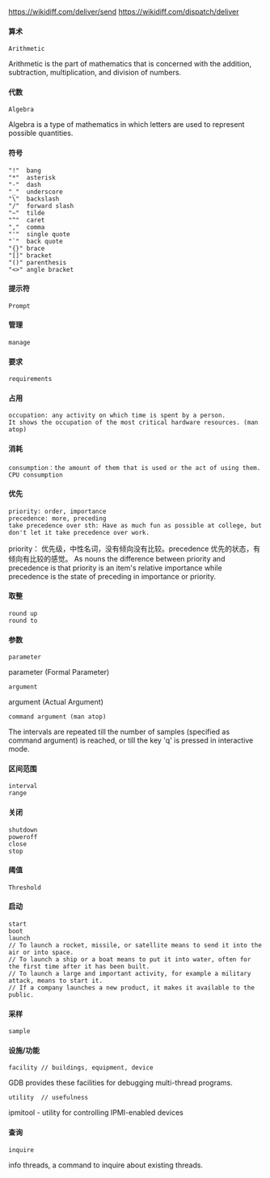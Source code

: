 https://wikidiff.com/deliver/send
https://wikidiff.com/dispatch/deliver

#### 算术
```
Arithmetic
```
Arithmetic is the part of mathematics that is concerned with the addition, subtraction, multiplication, and division of numbers.

#### 代数
```
Algebra
```
Algebra is a type of mathematics in which letters are used to represent possible quantities.

#### 符号
```
"!"  bang
"*"  asterisk
"-"  dash
"_"  underscore
"\"  backslash
"/"  forward slash
"~"  tilde
"^"  caret
","  comma
"'"  single quote
"`"  back quote
"{}" brace
"[]" bracket
"()" parenthesis
"<>" angle bracket
```
#### 提示符
```
Prompt
```

#### 管理
```
manage
```
#### 要求
```
requirements
```

#### 占用
```
occupation: any activity on which time is spent by a person.
It shows the occupation of the most critical hardware resources. (man atop)
```

#### 消耗
```
consumption：the amount of them that is used or the act of using them.
CPU consumption
```

#### 优先
```
priority: order, importance 
precedence: more, preceding 
take precedence over sth: Have as much fun as possible at college, but don't let it take precedence over work.
```
priority： 优先级，中性名词，没有倾向没有比较。precedence 优先的状态，有倾向有比较的感觉。
As nouns the difference between priority and precedence is that priority is an item's relative importance while precedence is the state of preceding in importance or priority.

#### 取整
```
round up
round to
```
#### 参数
```
parameter
```
parameter (Formal Parameter)

```
argument
```
argument (Actual Argument)

```
command argument (man atop) 
```
The intervals  are repeated till the number of samples (specified as command argument) is reached, or till the key 'q' is pressed in  interactive mode.

#### 区间范围
```
interval
range
```

#### 关闭
```
shutdown
poweroff
close
stop
```

#### 阈值
```
Threshold
```

#### 启动
```
start
boot
launch 
// To launch a rocket, missile, or satellite means to send it into the air or into space.
// To launch a ship or a boat means to put it into water, often for the first time after it has been built.
// To launch a large and important activity, for example a military attack, means to start it.
// If a company launches a new product, it makes it available to the public.
```

#### 采样
```
sample 
```

#### 设施/功能
```
facility // buildings, equipment, device
```
GDB provides these facilities for debugging multi-thread programs.

```
utility  // usefulness
```
ipmitool - utility for controlling IPMI-enabled devices

#### 查询
```
inquire
```
info threads, a command to inquire about existing threads.
